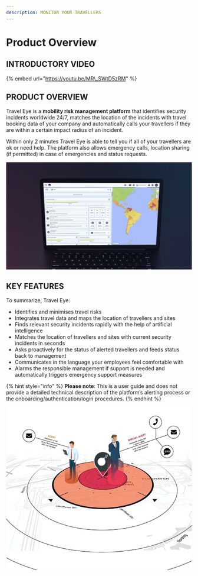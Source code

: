```yaml
---
description: MONITOR YOUR TRAVELLERS
---
```


# Product Overview

## INTRODUCTORY VIDEO

{% embed url="https://youtu.be/MR\_SWtD5zRM" %}

## PRODUCT OVERVIEW

Travel Eye is a **mobility risk management platform** that identifies security incidents worldwide 24/7, matches the location of the incidents with travel booking data of your company and automatically calls your travellers if they are within a certain impact radius of an incident.

Within only 2 minutes Travel Eye is able to tell you if all of your travellers are ok or need help. The platform also allows emergency calls, location sharing \(if permitted\) in case of emergencies and status requests.

![](.gitbook/assets/travel-eye-cover%20%284%29.JPG)

## KEY FEATURES

To summarize, Travel Eye:

* Identifies and minimises travel risks
* Integrates travel data and maps the location of travellers and sites 
* Finds relevant security incidents rapidly with the help of artificial intelligence
* Matches the location of travellers and sites with current security incidents in seconds
* Asks proactively for the status of alerted travellers and feeds status back to management
* Communicates in the language your employees feel comfortable with
* Alarms the responsible management if support is needed and automatically triggers emergency support measures



{% hint style="info" %}
**Please note**: This is a user guide and does not provide a detailed technical description of the platform’s alerting process or the onboarding/authentication/login procedures.
{% endhint %}

![](.gitbook/assets/splashscreen.jpg)

